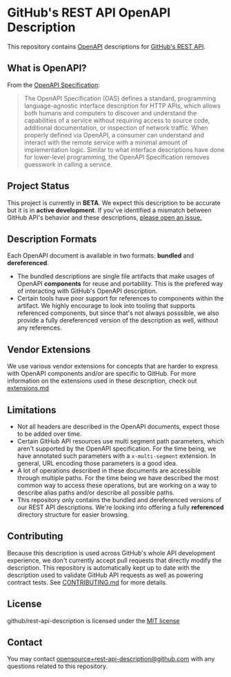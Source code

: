 # GitHub's REST API OpenAPI Description

This repository contains [OpenAPI](https://www.openapis.org/) descriptions for [GitHub's REST API](https://docs.github.com/rest).

## What is OpenAPI?

From the [OpenAPI Specification](https://github.com/OAI/OpenAPI-Specification):

> The OpenAPI Specification (OAS) defines a standard, programming language-agnostic interface description for HTTP APIs, which allows both humans and computers to discover and understand the capabilities of a service without requiring access to source code, additional documentation, or inspection of network traffic. When properly defined via OpenAPI, a consumer can understand and interact with the remote service with a minimal amount of implementation logic. Similar to what interface descriptions have done for lower-level programming, the OpenAPI Specification removes guesswork in calling a service.

## Project Status

This project is currently in **BETA**. We expect this description to be accurate but it is in **active development**. If you've identified a mismatch between GitHub API's behavior and these descriptions, [please open an issue.](https://github.com/github/rest-api-description/issues/new?template=schema-inaccuracy.md)

## Description Formats

Each OpenAPI document is available in two formats: **bundled** and **dereferenced**.

  - The bundled descriptions are single file artifacts that make usages of OpenAPI **components** for reuse and portability. This is the prefered way of interacting with GitHub's OpenAPI description.
  - Certain tools have poor support for references to components within the artifact. We highly encourage to look into tooling that supports referenced components, but since that's not always posssible, we also provide a fully dereferenced version of the description as well, without any references.

## Vendor Extensions

We use various vendor extensions for concepts that are harder to express with OpenAPI components and/or are specific to GitHub. For more information on the extensions used in these description, check out [extensions.md](extensions.md)

## Limitations

  - Not all headers are described in the OpenAPI documents, expect those to be added over time.
  - Certain GitHub API resources use multi segment path parameters, which aren't supported by the OpenAPI specification. For the time being, we have annotated such parameters with a `x-multi-segment` extension. In general, URL encoding those parameters is a good idea.
  - A lot of operations described in these documents are accessible through multiple paths. For the time being we have described the most common way to access these operations, but are working on a way to describe alias paths and/or describe all possible paths.
  - This repository only contains the bundled and dereferenced versions of our REST API descriptions. We're looking into offering a fully **referenced** directory structure for easier browsing.

## Contributing

Because this description is used across GitHub's whole API development experience, we don't currently accept pull requests that directly modify the description. This repository is automatically kept up to date with the description used to validate GitHub API requests as well as powering contract tests. See [CONTRIBUTING.md](CONTRIBUTING.md) for more details.

## License

github/rest-api-description is licensed under the [MIT license](LICENSEE.md)


## Contact

You may contact [opensource+rest-api-description@github.com](mailto:opensource+rest-api-description@github.com) with any questions related to this repository.
